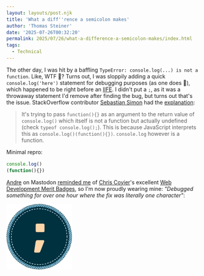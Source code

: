 ```yaml
---
layout: layouts/post.njk
title: 'What a diff''rence a semicolon makes'
author: 'Thomas Steiner'
date: '2025-07-26T00:32:20'
permalink: 2025/07/26/what-a-difference-a-semicolon-makes/index.html
tags:
  - Technical
---
```


The other day, I was hit by a baffling `TypeError: console.log(...) is not a function`. Like, WTF 🤔? Turns out, I was sloppily adding a quick `console.log('here')` statement for debugging purposes (as one does 🙈), which happened to be right before an [IIFE](https://developer.mozilla.org/en-US/docs/Glossary/IIFE). I didn't put a `;`, as it was a throwaway statement I'd remove after finding the bug, but turns out that's the issue. StackOverflow contributor [Sebastian Simon](https://stackoverflow.com/users/4642212/sebastian-simon) had the [explanation](https://stackoverflow.com/a/31013390):

> It's trying to pass `function(){}` as an argument to the return value of `console.log()` which itself is not a function but actually undefined (check `typeof console.log();`). This is because JavaScript interprets this as `console.log()(function(){})`. `console.log` however is a function.

Minimal repro:

```js
console.log()
(function(){})
```

[Andre](https://fedi.jaenis.ch/@andre) on Mastodon [reminded me](https://fedi.jaenis.ch/@andre/statuses/01K10C5PY7JBYVXYG8T6J4SP4B) of [Chris Coyier](https://front-end.social/@chriscoyier)'s excellent [Web Development Merit Badges](https://css-tricks.com/web-development-merit-badges/), so I'm now proudly wearing mine: _"Debugged something for over one hour where the fix was literally one character"_:

![Debugged something for over one hour where the fix was literally one character](/images/merit-badge-onechar.svg)
